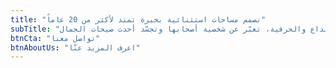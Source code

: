 ```yaml
---
title: "نصمم مساحات استثنائية بخبرة تمتد لأكثر من 20 عاماً"
subTitle: "تصاميم کارەش تحكي قصصاً من الإبداع والحرفية، تعبّر عن شخصية أصحابها وتجسّد أحدث صيحات الجمال"
btnCta: "تواصل معنا"
btnAboutUs: "اعرف المزيد عنّا"
---
```

